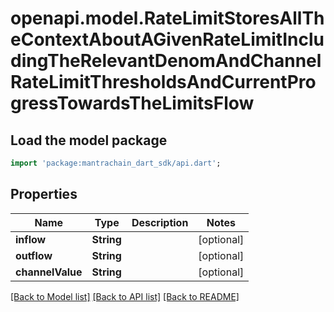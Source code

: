 # openapi.model.RateLimitStoresAllTheContextAboutAGivenRateLimitIncludingTheRelevantDenomAndChannelRateLimitThresholdsAndCurrentProgressTowardsTheLimitsFlow

## Load the model package
```dart
import 'package:mantrachain_dart_sdk/api.dart';
```

## Properties
Name | Type | Description | Notes
------------ | ------------- | ------------- | -------------
**inflow** | **String** |  | [optional] 
**outflow** | **String** |  | [optional] 
**channelValue** | **String** |  | [optional] 

[[Back to Model list]](../README.md#documentation-for-models) [[Back to API list]](../README.md#documentation-for-api-endpoints) [[Back to README]](../README.md)


